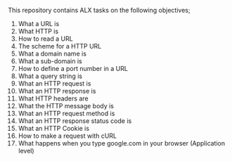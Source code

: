 This repository contains ALX tasks on the following objectives;
1. What a URL is
2. What HTTP is
3. How to read a URL
4. The scheme for a HTTP URL
5. What a domain name is
6. What a sub-domain is
7. How to define a port number in a URL
8. What a query string is
9. What an HTTP request is
10. What an HTTP response is
11. What HTTP headers are
12. What the HTTP message body is
13. What an HTTP request method is
14. What an HTTP response status code is
15. What an HTTP Cookie is
16. How to make a request with cURL
17. What happens when you type google.com in your browser (Application level)
